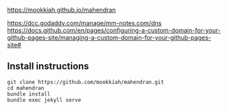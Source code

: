 https://mookkiah.github.io/mahendran

https://dcc.godaddy.com/manage/mm-notes.com/dns
https://docs.github.com/en/pages/configuring-a-custom-domain-for-your-github-pages-site/managing-a-custom-domain-for-your-github-pages-site#

## Install instructions
```
git clone https://github.com/mookkiah/mahendran.git
cd mahendran
bundle install
bundle exec jekyll serve
```